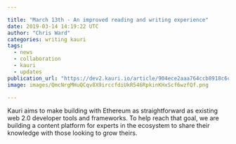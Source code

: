 ```yaml
---

title: "March 13th - An improved reading and writing experience"
date: 2019-03-14 14:19:22 UTC
author: "Chris Ward"
categories: writing kauri
tags:
  - news
  - collaboration
  - kauri
  - updates
publication_url: "https://dev2.kauri.io/article/904ece2aaa764ccb8918c6c0199958cc"
image: images/QmcNrgMHuQCqv8X9irccfdiUkR546RpkinKHxScf6wzfQf.png

---
```


Kauri aims to make building with Ethereum as straightforward as existing web 2.0 developer tools and frameworks. To help reach that goal, we are building a content platform for experts in the ecosystem to share their knowledge with those looking to grow theirs.
